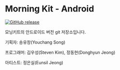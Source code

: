Morning Kit - Android
===================

[![GitHub release](https://img.shields.io/github/release/qubyte/rubidium.svg?style=flat)](https://github.com/kwosu87/morning-kit-android/releases)

모닝키트의 안드로이드 버전 git 저장소입니다.

기획자: 송유창(Youchang Song)

프로그래머: 김우성(Steven Kim), 정동현(Donghyun Jeong)

아티스트: 정은실(Eunsil Jeong)
